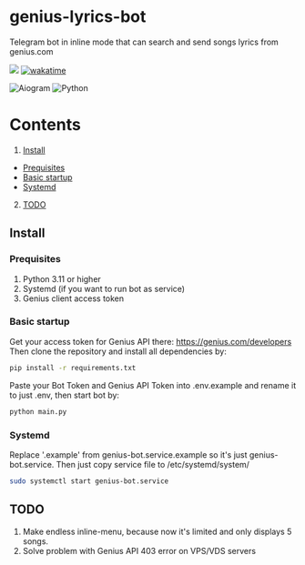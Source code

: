 # genius-lyrics-bot
Telegram bot in inline mode that can search and send songs lyrics from genius.com


[<img src="https://img.shields.io/badge/Telegram-%40lyrics__genius__bot-blue">](https://t.me/lyrics_genius_bot)
[![wakatime](https://wakatime.com/badge/user/4d0cc4aa-e1c1-483b-8c80-199c9ea5d0c5/project/2409764a-1704-4a62-84b0-70b7ff66a46f.svg)](https://wakatime.com/badge/user/4d0cc4aa-e1c1-483b-8c80-199c9ea5d0c5/project/2409764a-1704-4a62-84b0-70b7ff66a46f)

![Aiogram](https://img.shields.io/badge/aiogram-14354C?style=for-the-badge&logo=python&logoColor=white)
![Python](https://img.shields.io/badge/Python-3776AB?style=for-the-badge&logo=python&logoColor=white)

 # Contents
 1. <a href="#install">Install</a>
  * <a href="#prequisites">Prequisites</a> 
  * <a href="#basic-startup">Basic startup</a>
  * <a href="#systemd">Systemd</a>
 2. <a href="#todo">TODO</a>


## Install

### Prequisites
1. Python 3.11 or higher
2. Systemd (if you want to run bot as service)
3. Genius client access token

### Basic startup
Get your access token for Genius API there: https://genius.com/developers
Then clone the repository and install all dependencies by:
```bash
pip install -r requirements.txt
```
Paste your Bot Token and Genius API Token into .env.example and rename it to just .env, then
start bot by:
```bash
python main.py
```

### Systemd
Replace '.example' from genius-bot.service.example so it's just genius-bot.service.
Then just copy service file to /etc/systemd/system/
```bash
sudo systemctl start genius-bot.service
```


## TODO
1. Make endless inline-menu, because now it's limited and only displays 5 songs.
2. Solve problem with Genius API 403 error on VPS/VDS servers
